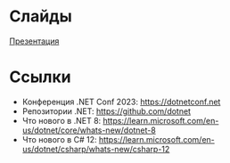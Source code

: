 # Слайды

[Презентация]()

# Ссылки

- Конференция .NET Conf 2023: https://dotnetconf.net
- Репозитории .NET: https://github.com/dotnet
- Что нового в .NET 8: https://learn.microsoft.com/en-us/dotnet/core/whats-new/dotnet-8
- Что нового в C# 12: https://learn.microsoft.com/en-us/dotnet/csharp/whats-new/csharp-12
